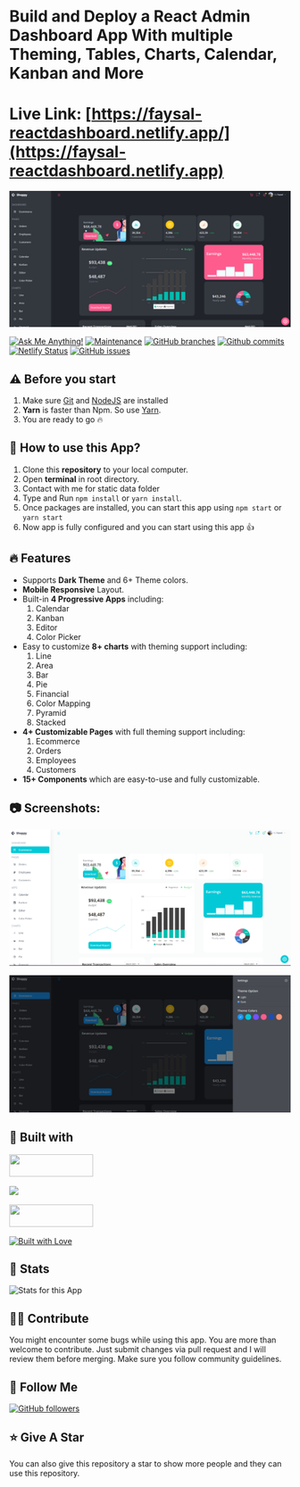 # Build and Deploy a React Admin Dashboard App With multiple Theming, Tables, Charts, Calendar, Kanban and More

# Live Link: [https://faysal-reactdashboard.netlify.app/](https://faysal-reactdashboard.netlify.app)

![A React JS Admin Dashboard](public/screenshots/01.png 'A React JS Admin Dashboard')

[![Ask Me Anything!](https://img.shields.io/badge/Ask%20me-anything-1abc9c.svg)](https://github.com/faysal-hub 'Ask Me Anything!')
[![Maintenance](https://img.shields.io/badge/Maintained%3F-yes-green.svg)](https://github.com/faysal-hub/React_Admin_Dashboard-App/commits/master 'Maintenance')
[![GitHub branches](https://badgen.net/github/branches/faysal-hub/React_Admin_Dashboard-App/)](https://github.com/faysal-hub/React_Admin_Dashboard-App/branches 'GitHub branches')
[![Github commits](https://badgen.net/github/commits/faysal-hub/React_Admin_Dashboard-App/master)](https://github.com/faysal-hub/React_Admin_Dashboard-App/commits 'Github commits')
[![Netlify Status](https://api.netlify.com/api/v1/badges/6aeb1ab3-871d-48c0-bc09-2e1fcaef0c2b/deploy-status)](https://faysal-reactdashboard.netlify.app/ 'Netlify Status')
[![GitHub issues](https://img.shields.io/github/issues/faysal-hub/React_Admin_Dashboard-App)](https://github.com/faysal-hub/React_Admin_Dashboard-App/issues 'GitHub issues')

## ⚠️ Before you start

1. Make sure [Git](https://git-scm.com) and [NodeJS](https://nodejs.org) are installed
2. **Yarn** is faster than Npm. So use [Yarn](https://classic.yarnpkg.com/lang/en/docs/install/).
3. You are ready to go :fire:

## 📌 How to use this App?

1. Clone this **repository** to your local computer.
2. Open **terminal** in root directory.
3. Contact with me for static data folder
4. Type and Run `npm install` or `yarn install`.
5. Once packages are installed, you can start this app using `npm start` or `yarn start`
6. Now app is fully configured and you can start using this app :+1:

## :fire: Features

- Supports **Dark Theme** and 6+ Theme colors.
- **Mobile Responsive** Layout.
- Built-in **4 Progressive Apps** including:
  1. Calendar
  2. Kanban
  3. Editor
  4. Color Picker
- Easy to customize **8+ charts** with theming support including:
  1. Line
  2. Area
  3. Bar
  4. Pie
  5. Financial
  6. Color Mapping
  7. Pyramid
  8. Stacked
- **4+ Customizable Pages** with full theming support including:
  1. Ecommerce
  2. Orders
  3. Employees
  4. Customers
- **15+ Components** which are easy-to-use and fully customizable.

## :camera: Screenshots:

![Light Mode](public/screenshots/03.png)

![Multiple theme colors](public/screenshots/02.png)

## 📃 Built with

[<img src="https://img.shields.io/badge/JavaScript-323330?style=for-the-badge&logo=javascript&logoColor=F7DF1E" width="150" height="40" />](https://www.javascript.com/ 'JavaScript')

[<img src="https://img.shields.io/badge/React-20232A?style=for-the-badge&logo=react&logoColor=61DAFB" width="150" />](https://reactjs.org/ 'React JS')

[<img src="https://img.shields.io/badge/Tailwind_CSS-38B2AC?style=for-the-badge&logo=tailwind-css&logoColor=white" width="150" height="40" />](https://tailwindcss.com/ 'Tailwind CSS')

[<img src="http://ForTheBadge.com/images/badges/built-with-love.svg" alt="Built with Love">](https://github.com/faysal-hub 'Built with Love')

## 🔧 Stats

![Stats for this App](https://user-images.githubusercontent.com/71302066/175766396-a33b67dc-57d3-4fe6-8b5a-4072066b70d5.svg 'Stats for this App')

## 🙌🏼 Contribute

You might encounter some bugs while using this app. You are more than welcome to contribute. Just submit changes via pull request and I will review them before merging. Make sure you follow community guidelines.

## 🚀 Follow Me

[![GitHub followers](https://img.shields.io/github/followers/faysal-hub?style=social&label=Follow&maxAge=2592000)](https://github.com/faysal-hub)

## ⭐ Give A Star

You can also give this repository a star to show more people and they can use this repository.
